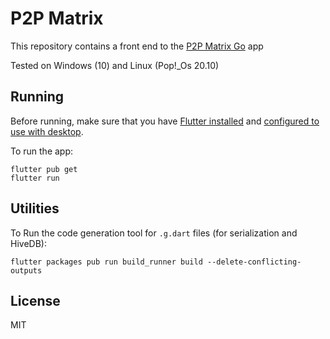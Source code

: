 # P2P Matrix

This repository contains a front end to the [P2P Matrix Go](https://github.com/marchellodev/p2p_matrix_go) app

Tested on Windows (10) and Linux (Pop!_Os 20.10)

## Running

Before running, make sure that you have [Flutter installed](https://flutter.dev/docs/get-started/install) and [configured to use with desktop](https://flutter.dev/desktop).

To run the app:

```shell
flutter pub get
flutter run
```

## Utilities

To Run the code generation tool for `.g.dart` files (for serialization and HiveDB):

```shell
flutter packages pub run build_runner build --delete-conflicting-outputs
```

## License
MIT